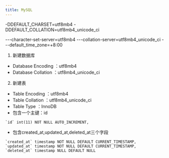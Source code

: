 ```yaml
---
title: MySQL
---
```



-DDEFAULT_CHARSET=utf8mb4 
-DDEFAULT_COLLATION=utf8mb4_unicode_ci

---character-set-server=utf8mb4
---collation-server=utf8mb4_unicode_ci
---default_time_zone=+8:00

1. 新建数据库
* Database Encoding ：utf8mb4
* Database Collation ：utf8mb4_unicode_ci
2. 新建表
* Table Encoding ：utf8mb4
* Table Collation ：utf8mb4_unicode_ci
* Table Type ：InnoDB
* 包含一个主键：id
```
`id` int(11) NOT NULL AUTO_INCREMENT,
```
* 包含created_at,updated_at,deleted_at三个字段
```mysql
`created_at` timestamp NOT NULL DEFAULT CURRENT_TIMESTAMP,
`updated_at` timestamp NOT NULL DEFAULT CURRENT_TIMESTAMP,
`deleted_at` timestamp NULL DEFAULT NULL
```
